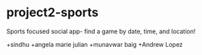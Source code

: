 # project2-sports

Sports focused social app- find a game by date, time, and location!

+sindhu
+angela marie julian
+munavwar baig
+Andrew Lopez
